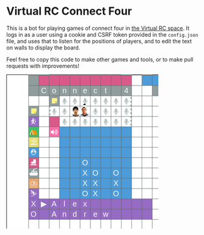 # Virtual RC Connect Four

This is a bot for playing games of connect four in [the Virtual RC space](https://www.recurse.com/virtual-rc). It logs in as a user using a cookie and CSRF token provided in the `config.json` file, and uses that to listen for the positions of players, and to edit the text on walls to display the board.

Feel free to copy this code to make other games and tools, or to make pull requests with improvements!

<img src="./screenshot.png" alt="A screenshot of a connect four game in progress"></img>
